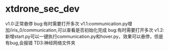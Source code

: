# xtdrone_sec_dev
v1.0:正常悬停
     bug:有时需要打开多次
v1.1:communication.py增加/iris_0/communication,可以查看是否初始化完成
     bug:有时需要打开多次
v1.2:新增start.py可以一键执行communication.py和hover.py，效果可以悬停，但是有bug,会报错
TD3:神经网络文件夹